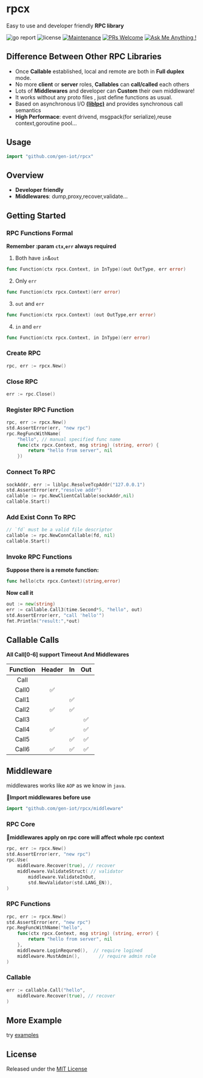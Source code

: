 # rpcx

Easy to use and developer friendly **RPC library**

![go report](https://goreportcard.com/badge/github.com/gen-iot/rpcx)
![license](https://img.shields.io/badge/license-MIT-brightgreen.svg)
[![Maintenance](https://img.shields.io/badge/Maintained%3F-yes-green.svg)](https://github.com/gen-iot/rpcx)
[![PRs Welcome](https://img.shields.io/badge/PRs-welcome-brightgreen.svg?style=flat)](https://github.com/gen-iot/rpcx/pulls)
[![Ask Me Anything !](https://img.shields.io/badge/Ask%20me-anything-1abc9c.svg)](https://github.com/gen-iot/rpcx/issues)

## Difference Between Other RPC Libraries

- Once **Callable** established, local and remote are both in **Full duplex** mode.
- No more **client** or **server** roles, **Callables** can **call/called** each others
- Lots of **Middlewares** and developer can **Custom** their own middleware!
- It works without any proto files , just define functions as usual.
- Based on asynchronous I/O [**(liblpc)**](https://github.com/gen-iot/liblpc) and provides synchronous call semantics
- **High Performace**: event drivend, msgpack(for serialize),reuse context,goroutine pool...


## Usage

```go
import "github.com/gen-iot/rpcx"
```

## Overview

- **Developer friendly**
- **Middlewares**: dump,proxy,recover,validate...

## Getting Started


### RPC Functions Formal

 **Remember :param `ctx`,`err` always required**

1. Both have `in`&`out`
```go
func Function(ctx rpcx.Context, in InType)(out OutType, err error)
```
2. Only `err` 

```go
func Function(ctx rpcx.Context)(err error)
```

3.  `out`  and `err`
```go
func Function(ctx rpcx.Context) (out OutType,err error)
```

4.  `in` and `err`
```go
func Function(ctx rpcx.Context, in InType)(err error)
```

### Create RPC

```go
rpc, err := rpcx.New()
```

### Close RPC

```go
err := rpc.Close()
```

### Register RPC Function

```go
rpc, err := rpcx.New()
std.AssertError(err, "new rpc")
rpc.RegFuncWithName(
    "hello", // manual specified func name
    func(ctx rpcx.Context, msg string) (string, error) {
        return "hello from server", nil
    })
```

### Connect To RPC

```go
sockAddr, err := liblpc.ResolveTcpAddr("127.0.0.1")
std.AssertError(err,"resolve addr")
callable := rpc.NewClientCallable(sockAddr,nil)
callable.Start()
```

### Add Exist Conn To RPC

```go
// `fd` must be a valid file descriptor
callable := rpc.NewConnCallable(fd, nil)
callable.Start()
```

### Invoke RPC Functions

**Suppose there is a remote function:**

```go
func hello(ctx rpcx.Context)(string,error)
```

**Now call it**

```go
out := new(string)
err := callable.Call3(time.Second*5, "hello", out)
std.AssertError(err, "call 'hello'")
fmt.Println("result:",*out)
```


## Callable Calls

**All Call[0-6] support Timeout And Middlewares**

|Function|Header|In|Out|
|:--:|:--:|:--:|:--:|
|Call    |     |   |  |
|Call0 | ✅ | |  |
|Call1 |  |  ✅ |  |
|Call2 |✅  | ✅ |  |
|Call3 |  |  |  ✅ |
|Call4 |  ✅ |  |  ✅ |
|Call5 |  | ✅ |  ✅|
|Call6 |  ✅|  ✅| ✅ |

## Middleware

middlewares works like `AOP` as we know in `java`.

📌**Import middlewares before use**
```go
import "github.com/gen-iot/rpcx/middleware"
```
### RPC Core

📌**middlewares apply on rpc core will affect whole rpc context**

```go
rpc, err := rpcx.New()
std.AssertError(err, "new rpc")
rpc.Use(
    middleware.Recover(true), // recover 
    middleware.ValidateStruct( // validator
        middleware.ValidateInOut,
        std.NewValidator(std.LANG_EN)),
)
```

### RPC Functions

```go
rpc, err := rpcx.New()
std.AssertError(err, "new rpc")
rpc.RegFuncWithName("hello",
    func(ctx rpcx.Context, msg string) (string, error) {
        return "hello from server", nil
    },
    middleware.LoginRequred(),  // require logined
    middleware.MustAdmin(),       // require admin role
)

```

### Callable

```go
err := callable.Call("hello",
    middleware.Recover(true), // recover 
)
```

## More Example

try [examples](https://github.com/gen-iot/rpcx/tree/master/examples)


## License

Released under the [MIT License](https://github.com/gen-iot/rpcx/blob/master/License)